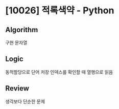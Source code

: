 # [10026] 적록색약 - Python

## Algorithm
구현
문자열

## Logic
동적할당으로 단어 저장
인덱스를 확인할 때 열행으로 읽음

## Review
생각보다 단순한 문제
```Python
